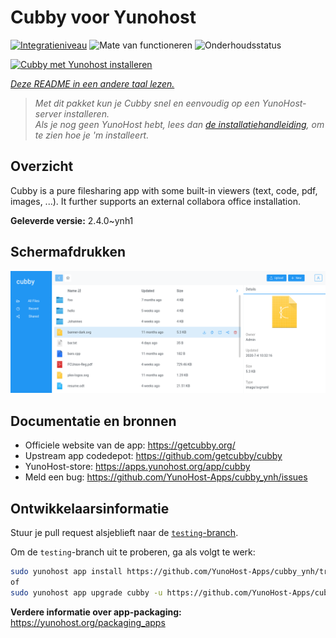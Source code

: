 <!--
NB: Deze README is automatisch gegenereerd door <https://github.com/YunoHost/apps/tree/master/tools/readme_generator>
Hij mag NIET handmatig aangepast worden.
-->

# Cubby voor Yunohost

[![Integratieniveau](https://apps.yunohost.org/badge/integration/cubby)](https://ci-apps.yunohost.org/ci/apps/cubby/)
![Mate van functioneren](https://apps.yunohost.org/badge/state/cubby)
![Onderhoudsstatus](https://apps.yunohost.org/badge/maintained/cubby)

[![Cubby met Yunohost installeren](https://install-app.yunohost.org/install-with-yunohost.svg)](https://install-app.yunohost.org/?app=cubby)

*[Deze README in een andere taal lezen.](./ALL_README.md)*

> *Met dit pakket kun je Cubby snel en eenvoudig op een YunoHost-server installeren.*  
> *Als je nog geen YunoHost hebt, lees dan [de installatiehandleiding](https://yunohost.org/install), om te zien hoe je 'm installeert.*

## Overzicht

Cubby is a pure filesharing app with some built-in viewers (text, code, pdf, images, ...). It further supports an external collabora office installation.


**Geleverde versie:** 2.4.0~ynh1

## Schermafdrukken

![Schermafdrukken van Cubby](./doc/screenshots/screenshot.png)

## Documentatie en bronnen

- Officiele website van de app: <https://getcubby.org/>
- Upstream app codedepot: <https://github.com/getcubby/cubby>
- YunoHost-store: <https://apps.yunohost.org/app/cubby>
- Meld een bug: <https://github.com/YunoHost-Apps/cubby_ynh/issues>

## Ontwikkelaarsinformatie

Stuur je pull request alsjeblieft naar de [`testing`-branch](https://github.com/YunoHost-Apps/cubby_ynh/tree/testing).

Om de `testing`-branch uit te proberen, ga als volgt te werk:

```bash
sudo yunohost app install https://github.com/YunoHost-Apps/cubby_ynh/tree/testing --debug
of
sudo yunohost app upgrade cubby -u https://github.com/YunoHost-Apps/cubby_ynh/tree/testing --debug
```

**Verdere informatie over app-packaging:** <https://yunohost.org/packaging_apps>
